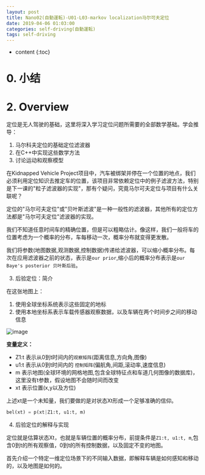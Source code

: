 ```yaml
---
layout: post
title: Nano02(自動運転)-U01-L03-markov localization马尔可夫定位
date: 2019-04-06 01:03:00
categories: self-driving(自動運転)
tags: self-driving
---
```

* content
{:toc}

# 0. 小结

# 2. Overview

定位是无人驾驶的基础，这里将深入学习定位问题所需要的全部数学基础。学会推导：
1. 马尔科夫定位的基础定位滤波器
2. 在C++中实现这些数学方法 
3. 讨论运动和观察模型

在Kidnapped Vehicle Project项目中，汽车被绑架并停在一个位置的地点，我们必须利用定位知识去推定车的位置，该项目非常依赖定位中的例子滤波方法，特别是下一课的"粒子滤波器的实现"，那有个疑问，究竟马尔可夫定位与项目有什么关联呢？

定位的"马尔可夫定位"或"贝叶斯滤波"是一种一般性的滤波器，其他所有的定位方法都是"马尔可夫定位"滤波器的实现。

我们不知道任意时间车的精确位置，但是可以粗略估计。像这样，我们一般将车的位置考虑为一个概率的分布，车每移动一次，概率分布就变得更发散。

我们将参数(地图数据,观测数据,控制数据)传递给滤波器，可以缩小概率分布。每次在应用滤波器之前的状态，表示是`our prior`,缩小后的概率分布表示是`our Baye's posterior 贝叶斯后验`。

3. 后验定位：简介

在这张地图上：
1. 使用全球坐标系统表示这些固定的地标
2. 使用本地坐标系表示车载传感器观察数据，以及车辆在两个时间步之间的移动信息

![image](https://user-images.githubusercontent.com/18595935/54472601-496af880-480e-11e9-9f49-a0ec2f4b49c3.png)

**变量定义：**

- Z1:t 表示从0到t时间内的`观察矩阵`(距离信息,方向角,图像)
- u1:t 表示从0到t时间内的 `控制矩阵`(偏航角,间距,滚动率,速度信息)
- m 表示地图(全球环境的网格地图,包含全球特征点和车道几何图像的数据库)，这里没有t参数，假设地图不会随时间而改变
- xt 表示位置(x,y以及方位)

上述xt是一个未知量，我们要做的是对状态Xt形成一个足够准确的信仰。

```python
bel(xt) = p(xt|Z1:t, u1:t, m)
```

4. 后验定位的解释与实现

定位就是估算状态Xt，也就是车辆位置的概率分布，前提条件是`Z1:t, u1:t, m`,包含0到t的所有观察值，0到t的所有控制数据，以及固定不变的地图。

首先介绍一个特定一维定位场景下的不同输入数据，即解释车辆是如何感知和移动的，以及地图是如何的。







